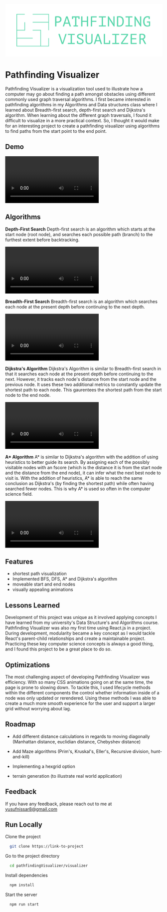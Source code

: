 ![Pathfinding Visualizer](./images/githubLogo.png)

# Pathfinding Visualizer

Pathfinding Visualizer is a visualization tool used to illustrate how a computer may go about finding a path amongst obstacles using different commonly used graph traversal algorithms. I first became interested in pathfinding algorithms in my Algorithms and Data structures class where I learned about Breadth-first search, depth-first search and Dijkstra's algorithm. When learning about the different graph traversals, I found it difficult to visualize in a more practical context. So, I thought it would make for an interesting project to create a pathfinding visualizer using algorithms to find paths from the start point to the end point.

## Demo

![Full Demo](./images/demo.mp4)

## Algorithms

**Depth-First Search**
Depth-first search is an algorithm which starts at the start node (root node), and searches each possible path (branch) to the furthest extent before backtracking.

![DFS Demo](./images/DFS.mp4)

**Breadth-First Search**
Breadth-first search is an algorithm which searches each node at the present depth before continuing to the next depth.

![BFS Demo](./images/BFS.mp4)

**Dijkstra's Algorithm**
Dijkstra's Algorithm is similar to Breadth-first search in that it searches each node at the present depth before continuing to the next. However, it tracks each node's distance from the start node and the previous node. It uses these two additional metrics to constantly update the shortest path to each node. This gaurentees the shortest path from the start node to the end node.

![Dijkstra Demo](./images/dijkstra.mp4)

**A\* Algorithm**
A* is similar to Dijkstra's algorithm with the addition of using heuristics to better guide its search. By assigning each of the possibly visitable nodes with an fscore (which is the distance it is from the start node and the distance from the end node), it can infer what the next best node to visit is. With the addition of heuristics, A* is able to reach the same conclusion as Dijkstra's (by finding the shortest path) while often having searched fewer nodes. This is why A\* is used so often in the computer science field.

![A star Demo](./images/Astar.mp4)

## Features

- shortest path visualization
- Implemented BFS, DFS, A\* and Dijkstra's algorithm
- moveable start and end nodes
- visually appealing animations

## Lessons Learned

Development of this project was unique as it involved applying concepts I have learned from my university's Data Structure's and Algorithms course.
Pathfinding Visualizer was also my first time using React.js in a project. During development, modularity became a key concept as I would tackle React's parent-child relationships and create a maintainable project.
Practicing these key computer science concepts is always a good thing, and I found this project to be a great place to do so.

## Optimizations

The most challenging aspect of developing Pathfinding Visualizer was efficiency. With so many CSS animations going on at the same time, the page is prone to slowing down. To tackle this, I used lifecycle methods within the different components the control whether information inside of a node was only updated or rerendered. Using these methods I was able to create a much more smooth experience for the user and support a larger grid without worrying about lag.

## Roadmap

- Add different distance calculations in regards to moving diagonally (Manhattan distance, euclidian distance, Chebyshev distance)

- Add Maze algorithms (Prim's, Kruskal's, Eller's, Recursive division, hunt-and-kill)

- Implementing a hexgrid option

- terrain generation (to illustrate real world application)

## Feedback

If you have any feedback, please reach out to me at yusufnissar8@gmail.com

## Run Locally

Clone the project

```bash
  git clone https://link-to-project
```

Go to the project directory

```bash
  cd pathfindingVisualizer/visualizer
```

Install dependencies

```bash
  npm install
```

Start the server

```bash
  npm run start
```
